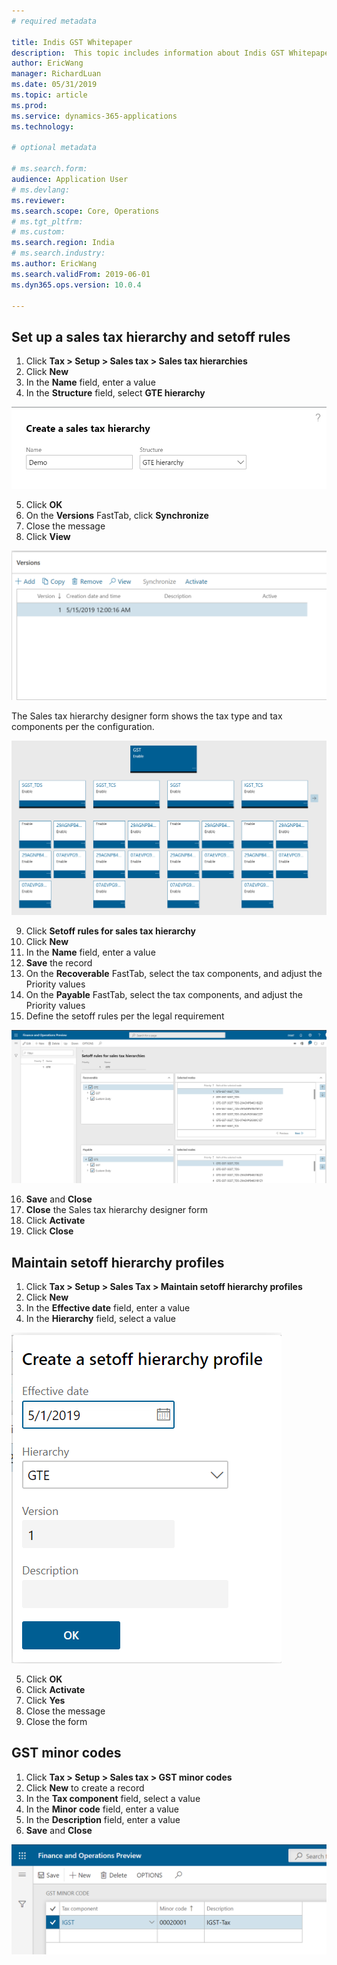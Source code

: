 ```yaml
---
# required metadata

title: Indis GST Whitepaper
description:  This topic includes information about Indis GST Whitepaper in Microsoft Dynamics 365 for Finance and Operations.
author: EricWang
manager: RichardLuan
ms.date: 05/31/2019
ms.topic: article
ms.prod: 
ms.service: dynamics-365-applications
ms.technology: 

# optional metadata

# ms.search.form: 
audience: Application User
# ms.devlang: 
ms.reviewer: 
ms.search.scope: Core, Operations
# ms.tgt_pltfrm: 
# ms.custom: 
ms.search.region: India
# ms.search.industry: 
ms.author: EricWang
ms.search.validFrom: 2019-06-01
ms.dyn365.ops.version: 10.0.4

---
```


## Set up a sales tax hierarchy and setoff rules

1. Click **Tax > Setup > Sales tax > Sales tax hierarchies**
2. Click **New**
3. In the **Name** field, enter a value
4. In the **Structure** field, select **GTE hierarchy**

![](media/GST-Whitepaper/Annotation-2019-05-15-145825.png)

5. Click **OK**
6. On the **Versions** FastTab, click **Synchronize**
7. Close the message
8. Click **View**

![](media/GST-Whitepaper/Annotation-2019-05-15-150106.png)

The Sales tax hierarchy designer form shows the tax type and tax components per the configuration.

![](media/GST-Whitepaper/Annotation-2019-05-15-150259.png)

9. Click **Setoff rules for sales tax hierarchy**
10. Click **New**
11. In the **Name** field, enter a value
12. **Save** the record
13. On the **Recoverable** FastTab, select the tax components, and adjust the Priority values
14. On the **Payable** FastTab, select the tax components, and adjust the Priority values
15. Define the setoff rules per the legal requirement

![](media/GST-Whitepaper/Annotation-2019-05-15-150432.png)

16. **Save** and **Close**
17. **Close** the Sales tax hierarchy designer form
18. Click **Activate**
19. Click **Close**



## Maintain setoff hierarchy profiles

1. Click **Tax > Setup > Sales Tax > Maintain setoff hierarchy profiles**
2. Click **New**
3. In the **Effective date** field, enter a value
4. In the **Hierarchy** field, select a value

![](media/GST-Whitepaper/Annotation-2019-05-15-150613.png)

5. Click **OK**
6. Click **Activate**
7. Click **Yes**
8. Close the message
9. Close the form

## GST minor codes

1. Click **Tax > Setup > Sales tax > GST minor codes**
2. Click **New** to create a record
3. In the **Tax component** field, select a value
4. In the **Minor code** field, enter a value
5. In the **Description** field, enter a value
6. **Save** and **Close**

![](media/GST-Whitepaper/Annotation-2019-05-15-151254.png)